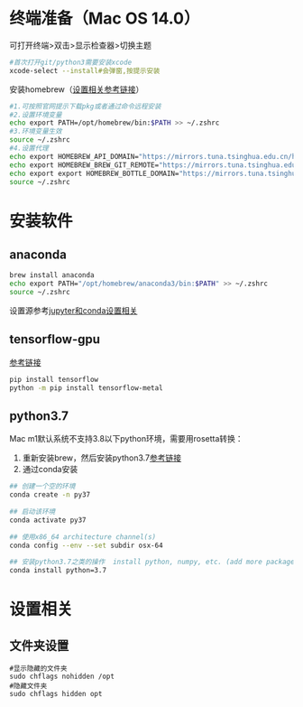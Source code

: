 # 终端准备（Mac OS 14.0）

可打开终端>双击>显示检查器>切换主题

```sh
#首次打开git/python3需要安装xcode
xcode-select --install#会弹窗,按提示安装
```

安装homebrew（[设置相关参考链接](https://mirrors4.tuna.tsinghua.edu.cn/help/homebrew/)）

```sh
#1.可按照官网提示下载pkg或者通过命令远程安装
#2.设置环境变量
echo export PATH=/opt/homebrew/bin:$PATH >> ~/.zshrc
#3.环境变量生效
source ~/.zshrc
#4.设置代理
echo export HOMEBREW_API_DOMAIN="https://mirrors.tuna.tsinghua.edu.cn/homebrew-bottles/api" >> ~/.zshrc
echo export HOMEBREW_BREW_GIT_REMOTE="https://mirrors.tuna.tsinghua.edu.cn/git/homebrew/brew.git" >> ~/.zshrc
echo export export HOMEBREW_BOTTLE_DOMAIN="https://mirrors.tuna.tsinghua.edu.cn/homebrew-bottles" >> ~/.zshrc
source ~/.zshrc
```

# 安装软件

## anaconda

```sh
brew install anaconda
echo export PATH="/opt/homebrew/anaconda3/bin:$PATH" >> ~/.zshrc
source ~/.zshrc
```

设置源参考[jupyter和conda设置相关](./jupyter和conda设置相关.md)

## tensorflow-gpu

[参考链接](https://developer.apple.com/metal/tensorflow-plugin/)

```sh
pip install tensorflow
python -m pip install tensorflow-metal
```

## python3.7

Mac m1默认系统不支持3.8以下python环境，需要用rosetta转换：

1. 重新安装brew，然后安装python3.7[参考链接](https://stackoverflow.com/questions/73074173/how-to-install-tensorflow-1-x-on-m1-chip)
2. 通过conda安装

```sh
## 创建一个空的环境
conda create -n py37
 
## 启动该环境
conda activate py37
 
## 使用x86_64 architecture channel(s)
conda config --env --set subdir osx-64
 
## 安装python3.7之类的操作  install python, numpy, etc. (add more packages here...)
conda install python=3.7
```

 # 设置相关

## 文件夹设置

```shell
#显示隐藏的文件夹
sudo chflags nohidden /opt
#隐藏文件夹
sudo chflags hidden opt
```




